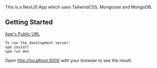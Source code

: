 This is a NextJS App which uses TailwindCSS, Mongoose and MongoDB.

## Getting Started

[App's Public URL](http://localhost:3000)

```
To run the development server:
npm install
npm run dev

```

Open [http://localhost:3000](http://localhost:3000) with your browser to see the result.
